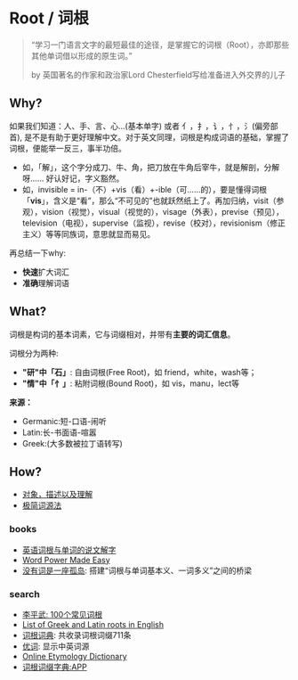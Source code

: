 # Root / 词根

> “学习一门语言文字的最短最佳的途径，是掌握它的词根（Root），亦即那些其他单词借以形成的原生词。” 
> 
> by 英国著名的作家和政治家Lord Chesterfield写给准备进入外交界的儿子

## Why?

如果我们知道：人、手、言、心...(基本单字) 或者 亻，扌，讠，忄，氵(偏旁部首), 是不是有助于更好理解中文。对于英文同理，词根是构成词语的基础，掌握了词根，便能举一反三，事半功倍。

* 如，「解」，这个字分成刀、牛、角，把刀放在牛角后宰牛，就是解剖，分解呀…… 好认好记，字义豁然。
* 如，invisible = in-（不）+vis（看）+-ible（可……的），要是懂得词根「**vis**」，含义是“看”，那么“不可见的”也就跃然纸上了。再加归纳，visit（参观），vision（视觉），visual（视觉的），visage（外表），previse（预见），television（电视），supervise（监视），revise（校对），revisionism（修正主义）等等同族词，意思就显而易见。

再总结一下why:

* **快速**扩大词汇
* **准确**理解词语

## What?

词根是构词的基本词素，它与词缀相对，并带有**主要的词汇信息**。

词根分为两种:

- **"研"中「石」**: 自由词根(Free Root)，如 friend，white，wash等；
- **"情"中「忄」**: 粘附词根(Bound Root)，如 vis，manu，lect等

**来源：**

* Germanic:短-口语-闹听
* Latin:长-书面语-喧嚣
* Greek:(大多数被拉丁语转写)

## How?

- [对象，描述以及理解](https://mp.weixin.qq.com/s?__biz=MzA3NDgzMzI5Mg==&amp;mid=400849710&amp;idx=1&amp;sn=b3077281e3310745656303782a11c5f9&amp;scene=1&amp;srcid=1121fqTE8IYK3Uf07UD0UPDU%23rd)
- [极简词源法](https://mp.weixin.qq.com/s?__biz=MzIzOTc1MDk2NA==&mid=2247483860&idx=1&sn=1955d3818c0bfc8e04884b41071b67a3&chksm=e9241b8fde539299b6a1b23d1028e81079a9b7653d9abd205c4fb97ffadd41837a8047db4a99&mpshare=1&scene=1&srcid=0424G5bvyK5uetRd9IUdZumt%23rd)

### books

- [英语词根与单词的说文解字](https://book.douban.com/subject/27116778/)
- [Word Power Made Easy](https://book.douban.com/subject/25977798/)
- [没有词是一座孤岛](https://book.douban.com/subject/26774062/): 搭建“词根与单词基本义、一词多义”之间的桥梁


### search 

- [李平武: 100个常见词根](https://workflowy.com/s/100/kaWTqkqEsFXTWI1Y)
- [List of Greek and Latin roots in English](https://www.wikiwand.com/en/List_of_Greek_and_Latin_roots_in_English)
- [词根词典](http://www.cgdict.com/): 共收录词根词缀711条
- [优词](https://www.youdict.com/): 显示中英词源 
- [Online Etymology Dictionary](https://www.etymonline.com/)
- [词根词缀字典:APP](https://itunes.apple.com/cn/app/%E8%AF%8D%E6%A0%B9%E8%AF%8D%E7%BC%80%E5%AD%97%E5%85%B8-%E6%89%B9%E9%87%8F%E8%83%8C%E5%8D%95%E8%AF%8D/id528178365?mt=8)
